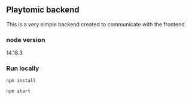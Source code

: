 ## Playtomic backend

This is a very simple backend created to communicate with the frontend.

### node version

14.18.3

### Run locally
```
npm install 
```

```
npm start
```





